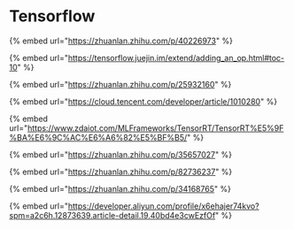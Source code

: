 # Tensorflow

{% embed url="https://zhuanlan.zhihu.com/p/40226973" %}

{% embed url="https://tensorflow.juejin.im/extend/adding_an_op.html#toc-10" %}

{% embed url="https://zhuanlan.zhihu.com/p/25932160" %}

{% embed url="https://cloud.tencent.com/developer/article/1010280" %}

{% embed url="https://www.zdaiot.com/MLFrameworks/TensorRT/TensorRT%E5%9F%BA%E6%9C%AC%E6%A6%82%E5%BF%B5/" %}

{% embed url="https://zhuanlan.zhihu.com/p/35657027" %}

{% embed url="https://zhuanlan.zhihu.com/p/82736237" %}

{% embed url="https://zhuanlan.zhihu.com/p/34168765" %}

{% embed url="https://developer.aliyun.com/profile/x6ehajer74kvo?spm=a2c6h.12873639.article-detail.19.40bd4e3cwEzfOf" %}
